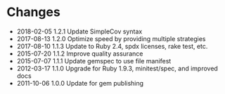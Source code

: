 # Changes

* 2018-02-05 1.2.1 Update SimpleCov syntax
* 2017-08-13 1.2.0 Optimize speed by providing multiple strategies
* 2017-08-10 1.1.3 Update to Ruby 2.4, spdx licenses, rake test, etc.
* 2015-07-20 1.1.2 Improve quality assurance
* 2015-07-07 1.1.1 Update gemspec to use file manifest
* 2012-03-17 1.1.0 Upgrade for Ruby 1.9.3, minitest/spec, and improved docs
* 2011-10-06 1.0.0 Update for gem publishing
